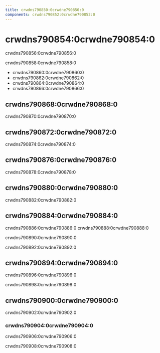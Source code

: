 ```yaml
---
title: crwdns790850:0crwdne790850:0
components: crwdns790852:0crwdne790852:0
---
```

# crwdns790854:0crwdne790854:0

<p class="description">crwdns790856:0crwdne790856:0</p>

crwdns790858:0crwdne790858:0

- crwdns790860:0crwdne790860:0
- crwdns790862:0crwdne790862:0
- crwdns790864:0crwdne790864:0
- crwdns790866:0crwdne790866:0

## crwdns790868:0crwdne790868:0

crwdns790870:0crwdne790870:0

## crwdns790872:0crwdne790872:0

crwdns790874:0crwdne790874:0

## crwdns790876:0crwdne790876:0

crwdns790878:0crwdne790878:0

## crwdns790880:0crwdne790880:0

crwdns790882:0crwdne790882:0

## crwdns790884:0crwdne790884:0

crwdns790886:0crwdne790886:0 crwdns790888:0crwdne790888:0

crwdns790890:0crwdne790890:0

crwdns790892:0crwdne790892:0

## crwdns790894:0crwdne790894:0

crwdns790896:0crwdne790896:0

crwdns790898:0crwdne790898:0

## crwdns790900:0crwdne790900:0

crwdns790902:0crwdne790902:0

### crwdns790904:0crwdne790904:0

crwdns790906:0crwdne790906:0

crwdns790908:0crwdne790908:0